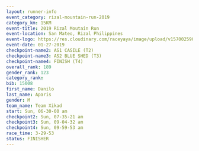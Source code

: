 ```yaml
---
layout: runner-info 
event_category: rizal-mountain-run-2019 
category_km: 15KM 
event-title: 2019 Rizal Moutain Run 
event-location: San Mateo, Rizal Philippines 
event-logo: https://res.cloudinary.com/raceyaya/image/upload/v1570025909/logo/rizal-mountain_gkfete.jpg 
event-date: 01-27-2019 
checkpoint-name2: AS1 CASILE (T2) 
checkpoint-name3: AS2 BLUE SHED (T3) 
checkpoint-name4: FINISH (T4) 
overall_rank: 189
gender_rank: 123
category_rank: 
bib: 15008
first_name: Danilo
last_name: Aparis
gender: M
team_name: Team Xikad
start: Sun, 06-30-00 am
checkpoint2: Sun, 07-35-21 am
checkpoint3: Sun, 09-04-32 am
checkpoint4: Sun, 09-59-53 am
race_time: 3-29-53
status: FINISHER
---
```

